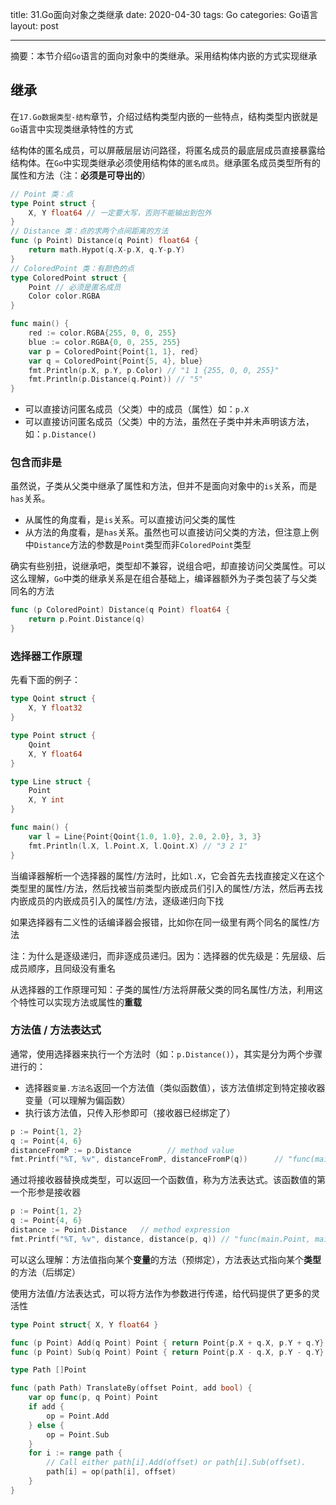 title: 31.Go面向对象之类继承
date: 2020-04-30
tags: Go
categories: Go语言
layout: post

------

摘要：本节介绍`Go`语言的面向对象中的类继承。采用结构体内嵌的方式实现继承

<!-- more -->

## 继承

在`17.Go数据类型-结构`章节，介绍过结构类型内嵌的一些特点，结构类型内嵌就是`Go`语言中实现类继承特性的方式

结构体的匿名成员，可以屏蔽层层访问路径，将匿名成员的最底层成员直接暴露给结构体。在`Go`中实现类继承必须使用结构体的`匿名成员`。继承匿名成员类型所有的属性和方法（注：**必须是可导出的**）

```go
// Point 类：点
type Point struct {
    X, Y float64 // 一定要大写，否则不能输出到包外
}
// Distance 类：点的求两个点间距离的方法
func (p Point) Distance(q Point) float64 {
    return math.Hypot(q.X-p.X, q.Y-p.Y)
}
// ColoredPoint 类：有颜色的点
type ColoredPoint struct {
    Point // 必须是匿名成员
    Color color.RGBA
}

func main() {
	red := color.RGBA{255, 0, 0, 255}
	blue := color.RGBA{0, 0, 255, 255}
	var p = ColoredPoint{Point{1, 1}, red}
	var q = ColoredPoint{Point{5, 4}, blue}
    fmt.Println(p.X, p.Y, p.Color) // "1 1 {255, 0, 0, 255}"
	fmt.Println(p.Distance(q.Point)) // "5"
}
```

- 可以直接访问匿名成员（父类）中的成员（属性）如：`p.X`
- 可以直接访问匿名成员（父类）中的方法，虽然在子类中并未声明该方法，如：`p.Distance()`

### 包含而非是

虽然说，子类从父类中继承了属性和方法，但并不是面向对象中的`is`关系，而是`has`关系。

- 从属性的角度看，是`is`关系。可以直接访问父类的属性
- 从方法的角度看，是`has`关系。虽然也可以直接访问父类的方法，但注意上例中`Distance`方法的参数是`Point`类型而非`ColoredPoint`类型

确实有些别扭，说继承吧，类型却不兼容，说组合吧，却直接访问父类属性。可以这么理解，`Go`中类的继承关系是在组合基础上，编译器额外为子类包装了与父类同名的方法

```go
func (p ColoredPoint) Distance(q Point) float64 {
    return p.Point.Distance(q)
}
```

### 选择器工作原理

先看下面的例子：

```go
type Qoint struct {
	X, Y float32
}

type Point struct {
	Qoint
	X, Y float64
}

type Line struct {
	Point
	X, Y int
}

func main() {
	var l = Line{Point{Qoint{1.0, 1.0}, 2.0, 2.0}, 3, 3}
	fmt.Println(l.X, l.Point.X, l.Qoint.X) // "3 2 1"
}
```

当编译器解析一个选择器的属性/方法时，比如`l.X`，它会首先去找直接定义在这个类型里的属性/方法，然后找被当前类型内嵌成员们引入的属性/方法，然后再去找内嵌成员的内嵌成员引入的属性/方法，逐级递归向下找

如果选择器有二义性的话编译器会报错，比如你在同一级里有两个同名的属性/方法

注：为什么是逐级递归，而非逐成员递归。因为：选择器的优先级是：先层级、后成员顺序，且同级没有重名

从选择器的工作原理可知：子类的属性/方法将屏蔽父类的同名属性/方法，利用这个特性可以实现方法或属性的**重载**

### 方法值 / 方法表达式

通常，使用选择器来执行一个方法时（如：`p.Distance()`），其实是分为两个步骤进行的：

- 选择器`变量.方法名`返回一个方法值（类似函数值），该方法值绑定到特定接收器变量（可以理解为偏函数）
- 执行该方法值，只传入形参即可（接收器已经绑定了）

```go
p := Point{1, 2}
q := Point{4, 6}
distanceFromP := p.Distance        // method value
fmt.Printf("%T, %v", distanceFromP, distanceFromP(q))      // "func(main.Point) float64, 5"
```

通过将接收器替换成类型，可以返回一个函数值，称为方法表达式。该函数值的第一个形参是接收器

```go
p := Point{1, 2}
q := Point{4, 6}
distance := Point.Distance   // method expression
fmt.Printf("%T, %v", distance, distance(p, q)) // "func(main.Point, main.Point) float64, 5"
```

可以这么理解：方法值指向某个**变量**的方法（预绑定），方法表达式指向某个**类型**的方法（后绑定）

使用方法值/方法表达式，可以将方法作为参数进行传递，给代码提供了更多的灵活性

```go
type Point struct{ X, Y float64 }

func (p Point) Add(q Point) Point { return Point{p.X + q.X, p.Y + q.Y} }
func (p Point) Sub(q Point) Point { return Point{p.X - q.X, p.Y - q.Y} }

type Path []Point

func (path Path) TranslateBy(offset Point, add bool) {
    var op func(p, q Point) Point
    if add {
        op = Point.Add
    } else {
        op = Point.Sub
    }
    for i := range path {
        // Call either path[i].Add(offset) or path[i].Sub(offset).
        path[i] = op(path[i], offset)
    }
}
```



